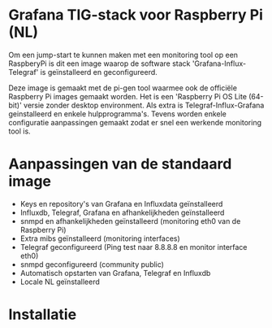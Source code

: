 # Grafana TIG-stack voor Raspberry Pi (NL)

Om een jump-start te kunnen maken met een monitoring tool op een RaspberyPi is dit een image waarop de software stack 'Grafana-Influx-Telegraf' is geïnstalleerd en geconfigureerd.

Deze image is gemaakt met de pi-gen tool waarmee ook de officiële Raspberry Pi images gemaakt worden. Het is een 'Raspberry Pi OS Lite (64-bit)' versie zonder desktop environment. Als extra is Telegraf-Influx-Grafana geinstalleerd en enkele hulpprogramma's. Tevens worden enkele configuratie aanpassingen gemaakt zodat er snel een werkende monitoring tool is.

# Aanpassingen van de standaard image

- Keys en repository's van Grafana en Influxdata geïnstalleerd
- Influxdb, Telegraf, Grafana en afhankelijkheden geïnstalleerd
- snmpd en afhankelijkheden geïnstalleerd (monitoring eth0 van de Raspberry Pi)
- Extra mibs geïnstalleerd (monitoring interfaces)
- Telegraf geconfigureerd (Ping test naar 8.8.8.8 en monitor interface eth0)
- snmpd geconfigureerd (community public)
- Automatisch opstarten van Grafana, Telegraf en Influxdb
- Locale NL geïnstalleerd

# Installatie



